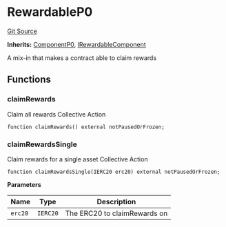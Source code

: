 # RewardableP0
[Git Source](https://github.com/larrythecucumber321/protocol/blob/aabf2c9d4120808940fb3be9193cb66ea71ac351/contracts/p0/mixins/Rewardable.sol)

**Inherits:**
[ComponentP0](/tools/docgen/src/contracts/p0/mixins/Component.sol/abstract.ComponentP0.md), [IRewardableComponent](/tools/docgen/src/contracts/interfaces/IRewardable.sol/interface.IRewardableComponent.md)

A mix-in that makes a contract able to claim rewards


## Functions
### claimRewards

Claim all rewards
Collective Action


```solidity
function claimRewards() external notPausedOrFrozen;
```

### claimRewardsSingle

Claim rewards for a single asset
Collective Action


```solidity
function claimRewardsSingle(IERC20 erc20) external notPausedOrFrozen;
```
**Parameters**

|Name|Type|Description|
|----|----|-----------|
|`erc20`|`IERC20`|The ERC20 to claimRewards on|


